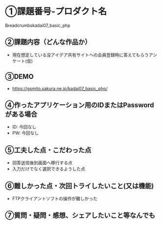 # ①課題番号-プロダクト名

Breadcrumbskadai07_basic_php

## ②課題内容（どんな作品か）

- 現在想定している没アイデア共有サイトへの会員登録時に答えてもらうアンケート(仮)

## ③DEMO

- https://gsmito.sakura.ne.jp/kadai07_basic_php/

## ④作ったアプリケーション用のIDまたはPasswordがある場合

- ID: 今回なし
- PW: 今回なし

## ⑤工夫した点・こだわった点

- 回答送信後別画面へ移行する点
- 入力だけでなく選択できるようした点

## ⑥難しかった点・次回トライしたいこと(又は機能)

- FTPクライアントソフトの操作が難しかった

## ⑦質問・疑問・感想、シェアしたいこと等なんでも
